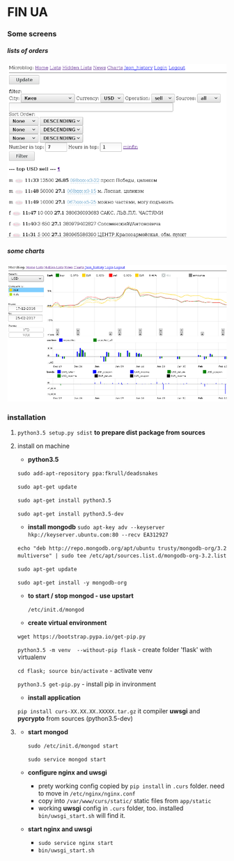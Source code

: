 # FIN UA
### Some screens
##### lists of orders
![lists of orders](images/lists.png)

##### some charts
![some statistics](images/charts.png)


### installation
1. `python3.5 setup.py sdist` **to prepare dist package from sources**
2. install on machine
    * **python3.5**

    `sudo add-apt-repository ppa:fkrull/deadsnakes`

    `sudo apt-get update`

    `sudo apt-get install python3.5`

    `sudo apt-get install python3.5-dev`

    * **install mongodb**
    `sudo apt-key adv --keyserver hkp://keyserver.ubuntu.com:80 --recv EA312927`

    `echo "deb http://repo.mongodb.org/apt/ubuntu trusty/mongodb-org/3.2 multiverse" | sudo tee /etc/apt/sources.list.d/mongodb-org-3.2.list`

    `sudo apt-get update`

    `sudo apt-get install -y mongodb-org`

    * **to start / stop mongod - use upstart**

        `/etc/init.d/mongod`

    * **create virtual environment**

    `wget https://bootstrap.pypa.io/get-pip.py`

    `python3.5 -m venv  --without-pip flask` - create folder 'flask' with virtualenv

    `cd flask; source bin/activate` - activate venv

    `python3.5 get-pip.py` - install pip in invironment

    * **install application**

    `pip install curs-XX.XX.XX.XXXXX.tar.gz`
    it compiler **uwsgi** and **pycrypto** from sources (python3.5-dev)

3. * **start mongod**

        `sudo /etc/init.d/mongod start`

        `sudo service mongod start`

   * **configure nginx and uwsgi**
        * prety working config copied by `pip install` in `.curs` folder.
        need to move in `/etc/nginx/nginx.conf`
        * copy into `/var/www/curs/static/` static files from `app/static`
        * working **uwsgi** config in `.curs` folder, too.
        installed ` bin/uwsgi_start.sh` will find it.
   * **start nginx and uwsgi**
        * `sudo service nginx start`
        * `bin/uwsgi_start.sh`




